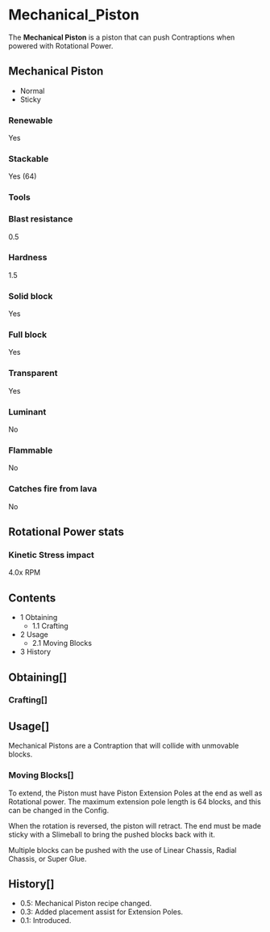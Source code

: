# Mechanical_Piston

The **Mechanical Piston** is a piston that can push Contraptions when powered with Rotational Power.

## Mechanical Piston

- Normal
- Sticky

### Renewable

Yes

### Stackable

Yes (64)

### Tools

### Blast resistance

0.5

### Hardness

1.5

### Solid block

Yes

### Full block

Yes

### Transparent

Yes

### Luminant

No

### Flammable

No

### Catches fire from lava

No

## Rotational Power stats

### Kinetic Stress impact

4.0x RPM

## Contents

- 1 Obtaining
    - 1.1 Crafting
- 2 Usage
    - 2.1 Moving Blocks
- 3 History

## Obtaining[]

### Crafting[]

## Usage[]

Mechanical Pistons are a Contraption that will collide with unmovable blocks.

### Moving Blocks[]

To extend, the Piston must have Piston Extension Poles at the end as well as Rotational power. The maximum extension pole length is 64 blocks, and this can be changed in the Config.

When the rotation is reversed, the piston will retract. The end must be made sticky with a Slimeball to bring the pushed blocks back with it.

Multiple blocks can be pushed with the use of Linear Chassis, Radial Chassis, or Super Glue.

## History[]

- 0.5: Mechanical Piston recipe changed.
- 0.3: Added placement assist for Extension Poles.
- 0.1: Introduced.